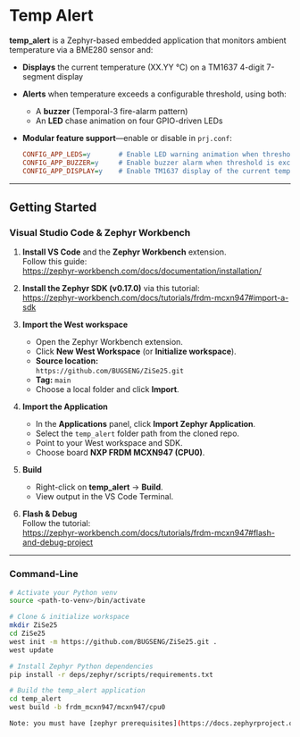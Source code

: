 # Temp Alert

**temp_alert** is a Zephyr-based embedded application that monitors ambient temperature via a BME280 sensor and:

- **Displays** the current temperature (XX.YY °C) on a TM1637 4-digit 7-segment display  
- **Alerts** when temperature exceeds a configurable threshold, using both:
  - A **buzzer** (Temporal-3 fire-alarm pattern)  
  - An **LED** chase animation on four GPIO-driven LEDs  
- **Modular feature support**—enable or disable in `prj.conf`:

    ```ini
    CONFIG_APP_LEDS=y       # Enable LED warning animation when threshold is exceeded
    CONFIG_APP_BUZZER=y     # Enable buzzer alarm when threshold is exceeded
    CONFIG_APP_DISPLAY=y    # Enable TM1637 display of the current temperature
    ```

---

## Getting Started

### Visual Studio Code & Zephyr Workbench

1. **Install VS Code** and the **Zephyr Workbench** extension.  
   Follow this guide:  
   https://zephyr-workbench.com/docs/documentation/installation/

2. **Install the Zephyr SDK (v0.17.0)** via this tutorial:  
   https://zephyr-workbench.com/docs/tutorials/frdm-mcxn947#import-a-sdk

3. **Import the West workspace**  
   - Open the Zephyr Workbench extension.  
   - Click **New West Workspace** (or **Initialize workspace**).  
   - **Source location:**  
     `https://github.com/BUGSENG/ZiSe25.git`  
   - **Tag:** `main`  
   - Choose a local folder and click **Import**.

4. **Import the Application**  
   - In the **Applications** panel, click **Import Zephyr Application**.  
   - Select the `temp_alert` folder path from the cloned repo.  
   - Point to your West workspace and SDK.  
   - Choose board **NXP FRDM MCXN947 (CPU0)**.

5. **Build**  
   - Right-click on **temp_alert** → **Build**.  
   - View output in the VS Code Terminal.

6. **Flash & Debug**  
   Follow the tutorial:  
   https://zephyr-workbench.com/docs/tutorials/frdm-mcxn947#flash-and-debug-project

---

### Command-Line

```bash
# Activate your Python venv
source <path-to-venv>/bin/activate

# Clone & initialize workspace
mkdir ZiSe25
cd ZiSe25
west init -m https://github.com/BUGSENG/ZiSe25.git .
west update

# Install Zephyr Python dependencies
pip install -r deps/zephyr/scripts/requirements.txt

# Build the temp_alert application
cd temp_alert
west build -b frdm_mcxn947/mcxn947/cpu0

Note: you must have [zephyr prerequisites](https://docs.zephyrproject.org/latest/develop/getting_started/index.html) already installed